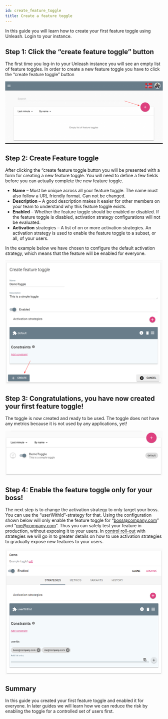 ```yaml
---
id: create_feature_toggle
title: Create a feature toggle
---
```


In this guide you will learn how to create your first feature toggle using Unleash. Login to your instance.

## Step 1: Click the “create feature toggle” button

The first time you log-in to your Unleash instance you will see an empty list of feature toggles. In order to create a new feature toggle you have to click the “create feature toggle” button

![Create a feature toggle](../assets/create_toggle_1.png)

## Step 2: Create Feature toggle

After clicking the “create feature toggle button you will be presented with a form for creating a new feature toggle. You will need to define a few fields before you can actually complete the new feature toggle. 

- **Name** – Must be unique across all your feature toggle. The name must also follow a URL friendly format. Can not be changed. 
- **Description** – A good description makes it easier for other members on your team to understand why this feature toggle exists. 
- **Enabled** – Whether the feature toggle should be enabled or disabled. If the feature toggle is disabled, activation strategy configurations will not be evaluated. 
- **Activation** strategies –  A list of on or more activation strategies. An activation strategy is used to enable the feature toggle to a subset, or all, of your users. 

In the example below we have chosen to configure the default activation strategy, which means that the feature will be enabled for everyone.

![Create a feature toggle](../assets/create_toggle_2.png)

## Step 3: Congratulations, you have now created your first feature toggle!

The toggle is now created and ready to be used. The toggle does not have any metrics because  it is not used by any applications, yet!

![Create a feature toggle](../assets/create_toggle_3.png)

## Step 4: Enable the feature toggle only for your boss!

The next step is to change the activation strategy to only target your boss. You can use the “userWithId”-strategy for that. Using the configuration shown below will only enable the feature toggle for “boss@company.com” and “me@company.com”. Thus you can safely test your feature in production, without exposing it to your users. In [control roll-out](./control_rollout) with strategies we will go in to greater details on how to use activation strategies to gradually expose new features to your users. 

![Create a feature toggle](../assets/userWithId.png)

## Summary

In this guide you created your first feature toggle and enabled it for everyone. In later guides we will learn how we can reduce the risk by enabling the toggle for a controlled set of users first. 
